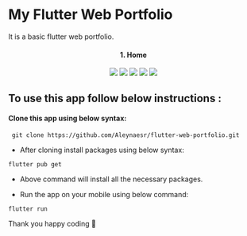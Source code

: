 # My Flutter Web Portfolio

It is a basic flutter web portfolio.


<h4 align="center">
1. Home
</h4> 

<p align="center">
<img src="https://user-images.githubusercontent.com/45822686/147881781-c5ca7f78-31a5-47d5-872c-8e48ac47c1c9.png">  
<img src="https://user-images.githubusercontent.com/45822686/147881790-c0918d63-6b33-4a23-9f58-2b3e9ca59557.png"> 
 <img src="https://user-images.githubusercontent.com/45822686/147881791-1f0f78f2-59a5-464c-80e2-2423c5da7aff.png"> 
 <img src="https://user-images.githubusercontent.com/45822686/147881792-8a409458-22c9-4bd1-8236-0093f99bee04.png"> 
 <img src="https://user-images.githubusercontent.com/45822686/147881796-f9546b66-6458-4955-abc4-48400bd39269.png"> 
</p>

 


## To use this app follow below instructions :
#### Clone this app using below syntax:

``` git clone https://github.com/Aleynaesr/flutter-web-portfolio.git```

* After cloning install packages using below syntax:

``` flutter pub get ```

* Above command will install all the necessary packages.

* Run the app on your mobile using below command:

``` flutter run ```


Thank you happy coding  🎈


